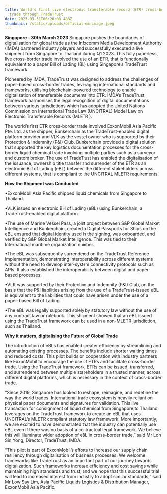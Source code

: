 ```yaml
---
title: World’s first live electronic transferable record (ETR) cross-border
  trade through TradeTrust
date: 2023-03-31T06:20:08.483Z
thumbnail: /static/uploads/official-em-image.jpeg
---
```

**Singapore – 30th March 2023** Singapore pushes the boundaries of digitalisation for global trade as the Infocomm Media Development Authority (IMDA) partnered industry players and successfully executed a live shipment from Singapore to Thailand during Q1 2023. This fully paperless, live cross-border trade involved the use of an ETR, that is functionally equivalent to a paper Bill of Lading (BL) using Singapore’s TradeTrust framework.

Pioneered by IMDA, TradeTrust was designed to address the challenges of paper-based cross-border trades, leveraging international standards and frameworks, utilising blockchain-powered technology to enable digitalisation of transferable documents into ETR. IMDA’s TradeTrust framework harmonises the legal recognition of digital documentations between various jurisdictions which has adopted the United Nations Commission on International Trade Law (UNCITRAL) Model Law on Electronic Transferable Records (MLETR ).

The world’s first ETR cross-border trade involved ExxonMobil Asia Pacific Pte. Ltd. as the shipper, Bunkerchain as the TradeTrust-enabled digital platform provider and VLK as the vessel owner who is supported by their Protection & Indemnity (P&I) Club. Bunkerchain provided a digital solution that supported the key logistics documentation processes for the cross-border liquid chemical trade involving multiple parties such as a surveyor and custom broker. The use of TradeTrust has enabled the digitalisation of the issuance, ownership title transfer and surrender of the ETR as an electronic Bill of Lading (eBL) between the different stakeholders across different systems, that is compliant to the UNCITRAL MLETR requirements.

**How the Shipment was Conducted**

•ExxonMobil Asia Pacific shipped liquid chemicals from Singapore to Thailand.

•VLK issued an electronic Bill of Lading (eBL) using Bunkerchain, a TradeTrust-enabled digital platform.

•The use of Marine Vessel Pass, a joint project between S&P Global Market Intelligence and Bunkerchain, created a Digital Passports for Ships on the eBL ensured that digital identity used in the signing, was onboarded, and verified by S&P Global Market Intelligence. This was tied to their International maritime organization number.

•The eBL was subsequently surrendered on the TradeTrust Reference Implementation, demonstrating interoperability across different systems without the need to develop inter-system connectivity protocols such as APIs. It also established the interoperability between digital and paper-based processes.

•VLK was supported by their Protection and Indemnity (P&I) Club, on the basis that the P&I liabilities arising from the use of a TradeTrust-issued eBL is equivalent to the liabilities that could have arisen under the use of a paper-based Bill of Lading.

•The eBL was legally supported solely by statutory law without the use of any contract law or rulebook. This shipment showed that an eBL issued using the TradeTrust framework can be used in a non-MLETR jurisdiction, such as Thailand.

**Why it matters, digitalising the Future of Global Trade**

The introduction of eBLs has enabled greater efficiency by streamlining and automating existing processes. The benefits include shorter waiting times and reduced costs. This pilot builds on cooperation with industry partners like ExxonMobil to encourage the use of ETRs and facilitate cross-border trade. Using the TradeTrust framework, ETRs can be issued, transferred, and surrendered between multiple stakeholders in a trusted manner, across different digital platforms, which is necessary in the context of cross-border trade.

“Since 2019, Singapore has looked to reshape, reimagine, and redefine the way the world trades. International trade ecosystem is heavily reliant on physical paper documents and signatures for validation. This live transaction for consignment of liquid chemical from Singapore to Thailand, leverages on the TradeTrust framework to create an eBL that uses UNCITRAL’s MLETR compliant statutory law framework. More importantly, we are excited to have demonstrated that the industry can potentially use eBL even if there was no basis of a contractual legal framework. We believe this will illuminate wider adoption of eBL in cross-border trade,” said Mr Loh Sin Yong, Director, TradeTrust, IMDA.

“This pilot is part of ExxonMobil’s efforts to increase our supply chain resiliency through digitalisation of business processes. We welcome frameworks like TradeTrust as an important part of our journey towards digitalization. Such frameworks increase efficiency and cost savings while maintaining high standards and trust, and we hope that this successful trial will lead to increased interest from industry to adopt similar standards,” said Mr Low Say Lim, Asia Pacific Liquids Logistics & Distribution Manager, ExxonMobil Asia Pacific.